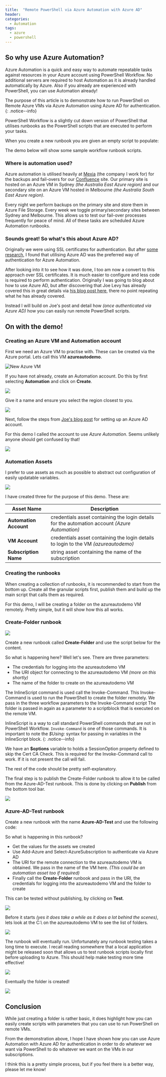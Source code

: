 ```yaml
---
title:  "Remote PowerShell via Azure Automation with Azure AD"
header:
categories: 
  - Automation
tags:
  - azure
  - powershell
---
```


## So why use Azure Automation?

Azure Automation is a quick and easy way to automate repeatable tasks against resources in your Azure account using PowerShell Workflow. No additional servers are required to host Automation as it is already handled automatically by Azure. Also if you already are experienced with PowerShell, you can use Automation already!

The purpose of this article is to demonstrate how to run PowerShell on Remote Azure VMs via Azure Automation using Azure AD for authentication.
{: .notice--info}

PowerShell Workflow is a slightly cut down version of PowerShell that utilises runbooks as the PowerShell scripts that are executed to perform your tasks.

When you create a new runbook you are given an empty script to populate:

<script src="https://gist.github.com/mattcorr/a0977e0cc2bdcb9275c7.js"></script>

The demo below will show some sample workflow runbook scripts.

### Where is automation used?

Azure automation is utilised heavily at [Mexia](http://www.mexia.com.au) (the company I work for) for the backups and fail-overs for our [Confluence](http://www.atlassian.com) site. Our primary site is hosted on an Azure VM in Sydney _(the Australia East Azure region)_ and our secondary site on an Azure VM hosted in Melbourne _(the Australia South East Azure region)_.

Every night we perform backups on the primary site and store them in Azure File Storage. Every week we toggle primary/secondary sites between Sydney and Melbourne. This allows us to test our fail-over processes frequently for peace of mind. All of these tasks are scheduled Azure Automation runbooks.

### Sounds great! So what's this about Azure AD?

Originally we were using SSL certificates for authentication. But after [some research](http://blogs.msdn.com/b/microsoft_press/archive/2015/03/06/free-ebook-microsoft-azure-essentials-azure-automation.aspx), I found that utilising Azure AD was the preferred way of authentication for Azure Automation.

After looking into it to see how it was done, I too am now a convert to this approach over SSL certificates. It is much easier to configure and less code is required to perform authentication. Originally I was going to blog about how to use Azure AD, but after discovering that Joe Levy has already covered this in great details via [his blog post here](http://azure.microsoft.com/blog/2014/08/27/azure-automation-authenticating-to-azure-using-azure-active-directory/), there no point  repeating what he has already covered.

Instead I will build on Joe's post and detail how _(once authenticated via Azure AD)_ how you can easily run remote PowerShell scripts.

## On with the demo!

### Creating an Azure VM and Automation account
First we need an Azure VM to practise with. These can be created via the Azure portal. Lets call this VM **azureautodemo**.

![New Azure VM](https://mcblogfiles.blob.core.windows.net/images/2015/04/2015-04-12_16-02-35.png)

If you have not already, create an Automation account. Do this by first selecting **Automation** and click on **Create**.

![](https://mcblogfiles.blob.core.windows.net/images/2015/04/2015-04-22_23-21-23.png)

Give it a name and ensure you select the region closest to you.

![](https://mcblogfiles.blob.core.windows.net/images/2015/04/2015-04-12_16-27-34.png)

Next, follow the steps from [Joe's blog post](http://azure.microsoft.com/blog/2014/08/27/azure-automation-authenticating-to-azure-using-azure-active-directory/) for setting up an Azure AD account.

For this demo I called the account to use *Azure Automation*. Seems unlikely anyone should get confused by that!

![](https://mcblogfiles.blob.core.windows.net/images/2015/04/2015-04-12_16-15-19.png)

### Automation Assets
I prefer to use assets as much as possible to abstract out configuration of easily updatable variables.

![](https://mcblogfiles.blob.core.windows.net/images/2015/04/2015-04-12_22-44-05.png)

I have created three for the purpose of this demo. These are:

|  Asset Name    |    Description    |
|----------------|-------------------|
|**Automation Account** | credentials asset containing the login details for the automation account *(Azure Automation)* |
|**VM Account** | credentials asset containing the login details to login to the VM *(azureautodemo)* |
|**Subscription Name** | string asset containing the name of the subscription |

### Creating the runbooks
When creating a collection of runbooks, it is recommended to start from the bottom up. Create all the granular scripts first, publish them and build up the main script that calls them as required.

For this demo, I will be creating a folder on the azureautodemo VM remotely. 
Pretty simple, but it will show how this all works.

### Create-Folder runbook

![](https://mcblogfiles.blob.core.windows.net/images/2015/04/2015-04-12_23-09-42.png)

Create a new runbook called **Create-Folder** and use the script below for the content.

<script src="https://gist.github.com/mattcorr/b1b8a596924d41446f56.js"></script>

So what is happening here? Well let's see. There are three parameters:

* The credentials for logging into the azureautodemo VM
* The URI object for connecting to the azureautodemo VM *(more on this shortly)*
* The name of the folder to create on the azureautodemo VM

The InlineScript command is used call the Invoke-Command. This Invoke-Command is used to run the PowerShell to create the folder remotely.
We pass in the three workflow parameters to the Invoke-Command script
The folder is passed in again as a parameter to a scriptblock that is executed on the remote VM.

InlineScript is a way to call standard PowerShell commands that are not in PowerShell Workflow. `Invoke-Command` is one of those commands.
It is important to note the _$Using:_ syntax for passing in variables in the InlineScript block.
{: .notice--info}

We have an **$options** variable to holds a SessionOption property defined to skip the Cert CA Check. This is required for the Invoke-Command call to work. If it is not present the call will fail. 

The rest of the code should be pretty self-explanatory.

The final step is to publish the Create-Folder runbook to allow it to be called from the Azure-AD-Test runbook. This is done by clicking on **Publish** from the bottom tool bar.

![](https://mcblogfiles.blob.core.windows.net/images/2015/04/2015-04-21_22-56-46.png)

### Azure-AD-Test runbook

Create a new runbook with the name **Azure-AD-Test** and use the following code:

<script src="https://gist.github.com/mattcorr/f496ec7e4bc0d7333ea6.js"></script>

So what is happening in this runbook?

* Get the values for the assets we created
* Use Add-Azure and Select-AzureSubscription to authenticate via Azure AD
* The URI for the remote connection to the azureautodemo VM is obtained. We pass in the name of the VM here. _(This could be an automation asset too if required)_
* Finally call the **Create-Folder** runbook and pass in the URI, the credentials for logging into the azureautodemo VM and the folder to create

This can be tested without publishing, by clicking on **Test**.

![](https://mcblogfiles.blob.core.windows.net/images/2015/04/2015-04-21_22-56-48.png)

Before it starts *(yes it does take a while as it does a lot behind the scenes)*, lets look at the C:\ on the azureautodemo VM to see the list of folders.

![](https://mcblogfiles.blob.core.windows.net/images/2015/04/2015-04-21_22-56-47.png)

The runbook will eventually run. Unfortunately any runbook testing takes a long time to execute. I recall reading somewhere that a local application might be released soon that allows us to test runbook scripts locally first before uploading to Azure. This should help make testing more time effective!

![](https://mcblogfiles.blob.core.windows.net/images/2015/04/2015-04-21_23-37-12.png)

Eventually the folder is created!

![](https://mcblogfiles.blob.core.windows.net/images/2015/04/2015-04-21_23-36-50.png)

## Conclusion
While just creating a folder is rather basic, it does highlight how you can easily create scripts with parameters that you can use to run PowerShell on remote VMs.

From the demonstration above, I hope I have shown how you can use Azure Automation with Azure AD for authentication in order to do whatever we want via PowerShell to do whatever we want on the VMs in our subscriptions.

I think this is a pretty simple process, but if you feel there is a better way, please let me know! 